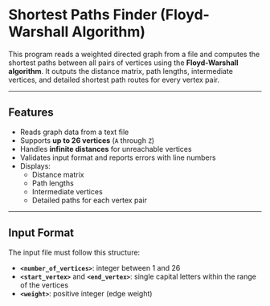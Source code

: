 # Shortest Paths Finder (Floyd-Warshall Algorithm)

This program reads a weighted directed graph from a file and computes the shortest paths between all pairs of vertices using the **Floyd-Warshall algorithm**. It outputs the distance matrix, path lengths, intermediate vertices, and detailed shortest path routes for every vertex pair.

---

## Features
- Reads graph data from a text file
- Supports **up to 26 vertices** (`A` through `Z`)
- Handles **infinite distances** for unreachable vertices
- Validates input format and reports errors with line numbers
- Displays:
  - Distance matrix
  - Path lengths
  - Intermediate vertices
  - Detailed paths for each vertex pair

---

## Input Format
The input file must follow this structure:
- **`<number_of_vertices>`**: integer between 1 and 26
- **`<start_vertex>`** and **`<end_vertex>`**: single capital letters within the range of the vertices
- **`<weight>`**: positive integer (edge weight)

